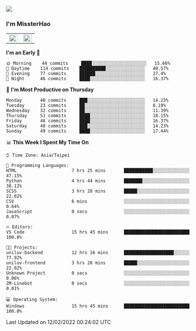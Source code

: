 ![](https://komarev.com/ghpvc/?username=MissterHao&color=ff69b4)

### I'm MissterHao


<!-- Readme stats -->
<!-- https://github.com/anuraghazra/github-readme-stats -->
<table>
<tr>
    <td valign="top" width="50%">
    <img src="https://github-readme-stats.vercel.app/api?username=MissterHao&hide_border=true&show_icons=true&locale=en" align="left" style="width: 100%" />
    </td>
    <td valign="top" width="50%">
    <img src="https://github-readme-stats.vercel.app/api/top-langs?username=MissterHao&hide_border=true&show_icons=true&locale=en&layout=compact" align="left" style="width: 100%" />
    </td>
</tr>
</table>  


<!--START_SECTION:waka-->
**I'm an Early 🐤** 

```text
🌞 Morning    44 commits     ████░░░░░░░░░░░░░░░░░░░░░   15.66% 
🌆 Daytime    114 commits    ██████████░░░░░░░░░░░░░░░   40.57% 
🌃 Evening    77 commits     ██████░░░░░░░░░░░░░░░░░░░   27.4% 
🌙 Night      46 commits     ████░░░░░░░░░░░░░░░░░░░░░   16.37%

```
📅 **I'm Most Productive on Thursday** 

```text
Monday       40 commits     ███░░░░░░░░░░░░░░░░░░░░░░   14.23% 
Tuesday      23 commits     ██░░░░░░░░░░░░░░░░░░░░░░░   8.19% 
Wednesday    32 commits     ██░░░░░░░░░░░░░░░░░░░░░░░   11.39% 
Thursday     51 commits     ████░░░░░░░░░░░░░░░░░░░░░   18.15% 
Friday       46 commits     ████░░░░░░░░░░░░░░░░░░░░░   16.37% 
Saturday     40 commits     ███░░░░░░░░░░░░░░░░░░░░░░   14.23% 
Sunday       49 commits     ████░░░░░░░░░░░░░░░░░░░░░   17.44%

```


📊 **This Week I Spent My Time On** 

```text
⌚︎ Time Zone: Asia/Taipei

💬 Programming Languages: 
HTML                     7 hrs 25 mins       ███████████░░░░░░░░░░░░░░   47.15% 
Python                   4 hrs 44 mins       ███████░░░░░░░░░░░░░░░░░░   30.12% 
SCSS                     3 hrs 28 mins       █████░░░░░░░░░░░░░░░░░░░░   22.02% 
CSV                      6 mins              ░░░░░░░░░░░░░░░░░░░░░░░░░   0.64% 
JavaScript               0 secs              ░░░░░░░░░░░░░░░░░░░░░░░░░   0.07%

🔥 Editors: 
VS Code                  15 hrs 45 mins      █████████████████████████   100.0%

🐱‍💻 Projects: 
uniluv-backend           12 hrs 16 mins      ███████████████████░░░░░░   77.92% 
uniluv-frontend          3 hrs 28 mins       █████░░░░░░░░░░░░░░░░░░░░   22.02% 
Unknown Project          0 secs              ░░░░░░░░░░░░░░░░░░░░░░░░░   0.06% 
ZM-Linebot               0 secs              ░░░░░░░░░░░░░░░░░░░░░░░░░   0.01%

💻 Operating System: 
Windows                  15 hrs 45 mins      █████████████████████████   100.0%

```


 Last Updated on 12/02/2022 00:24:02 UTC
<!--END_SECTION:waka-->

<!--
**MissterHao/MissterHao** is a ✨ _special_ ✨ repository because its `README.md` (this file) appears on your GitHub profile.

Here are some ideas to get you started:

- 🔭 I’m currently working on ...
- 🌱 I’m currently learning ...
- 👯 I’m looking to collaborate on ...
- 🤔 I’m looking for help with ...
- 💬 Ask me about ...
- 📫 How to reach me: ...
- 😄 Pronouns: ...
- ⚡ Fun fact: ...
-->
